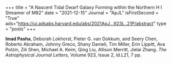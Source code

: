 +++
title = "A Nascent Tidal Dwarf Galaxy Forming within the Northern H I Streamer of M82"
date = "2021-12-15"
Journal = "ApJL" 
isFirstSecond = "True"
ads="https://ui.adsabs.harvard.edu/abs/2021ApJ...923L..21P/abstract"
type = "posts"
+++

**Imad Pasha**, Deborah Lokhorst, Pieter G. van Dokkum, and Seery Chen, Roberto Abraham, Johnny Greco, Shany Danieli, Tim Miller, Erin Lippitt, Ava Polzin, Zili Shen, Michael A. Keim, Qing Liu, Allison Merritt, Jielai Zhang. *The Astrophysical Journal Letters*, Volume 923, Issue 2, id.L21, 7 pp.
<!--more-->
